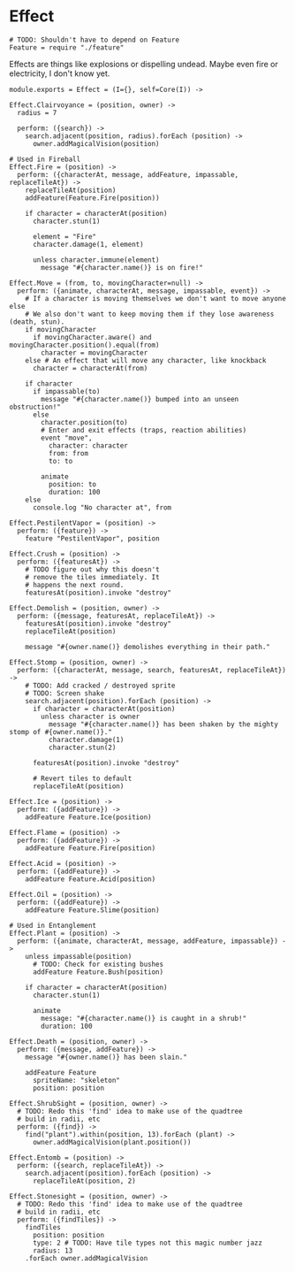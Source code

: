Effect
======

    # TODO: Shouldn't have to depend on Feature
    Feature = require "./feature"

Effects are things like explosions or dispelling undead. Maybe even fire or
electricity, I don't know yet.

    module.exports = Effect = (I={}, self=Core(I)) ->

    Effect.Clairvoyance = (position, owner) ->
      radius = 7

      perform: ({search}) ->
        search.adjacent(position, radius).forEach (position) ->
          owner.addMagicalVision(position)

    # Used in Fireball
    Effect.Fire = (position) ->
      perform: ({characterAt, message, addFeature, impassable, replaceTileAt}) ->
        replaceTileAt(position)
        addFeature(Feature.Fire(position))

        if character = characterAt(position)
          character.stun(1)

          element = "Fire"
          character.damage(1, element)

          unless character.immune(element)
            message "#{character.name()} is on fire!"

    Effect.Move = (from, to, movingCharacter=null) ->
      perform: ({animate, characterAt, message, impassable, event}) ->
        # If a character is moving themselves we don't want to move anyone else
        # We also don't want to keep moving them if they lose awareness (death, stun).
        if movingCharacter
          if movingCharacter.aware() and movingCharacter.position().equal(from)
            character = movingCharacter
        else # An effect that will move any character, like knockback
          character = characterAt(from)

        if character
          if impassable(to)
            message "#{character.name()} bumped into an unseen obstruction!"
          else
            character.position(to)
            # Enter and exit effects (traps, reaction abilities)
            event "move",
              character: character
              from: from
              to: to

            animate
              position: to
              duration: 100
        else
          console.log "No character at", from

    Effect.PestilentVapor = (position) ->
      perform: ({feature}) ->
        feature "PestilentVapor", position

    Effect.Crush = (position) ->
      perform: ({featuresAt}) ->
        # TODO figure out why this doesn't
        # remove the tiles immediately. It
        # happens the next round.
        featuresAt(position).invoke "destroy"

    Effect.Demolish = (position, owner) ->
      perform: ({message, featuresAt, replaceTileAt}) ->
        featuresAt(position).invoke "destroy"
        replaceTileAt(position)

        message "#{owner.name()} demolishes everything in their path."

    Effect.Stomp = (position, owner) ->
      perform: ({characterAt, message, search, featuresAt, replaceTileAt}) ->
        # TODO: Add cracked / destroyed sprite
        # TODO: Screen shake
        search.adjacent(position).forEach (position) ->
          if character = characterAt(position)
            unless character is owner
              message "#{character.name()} has been shaken by the mighty stomp of #{owner.name()}."
              character.damage(1)
              character.stun(2)

          featuresAt(position).invoke "destroy"

          # Revert tiles to default
          replaceTileAt(position)

    Effect.Ice = (position) ->
      perform: ({addFeature}) ->
        addFeature Feature.Ice(position)

    Effect.Flame = (position) ->
      perform: ({addFeature}) ->
        addFeature Feature.Fire(position)

    Effect.Acid = (position) ->
      perform: ({addFeature}) ->
        addFeature Feature.Acid(position)

    Effect.Oil = (position) ->
      perform: ({addFeature}) ->
        addFeature Feature.Slime(position)

    # Used in Entanglement
    Effect.Plant = (position) ->
      perform: ({animate, characterAt, message, addFeature, impassable}) ->
        unless impassable(position)
          # TODO: Check for existing bushes
          addFeature Feature.Bush(position)

        if character = characterAt(position)
          character.stun(1)

          animate
            message: "#{character.name()} is caught in a shrub!"
            duration: 100

    Effect.Death = (position, owner) ->
      perform: ({message, addFeature}) ->
        message "#{owner.name()} has been slain."

        addFeature Feature
          spriteName: "skeleton"
          position: position

    Effect.ShrubSight = (position, owner) ->
      # TODO: Redo this 'find' idea to make use of the quadtree
      # build in radii, etc
      perform: ({find}) ->
        find("plant").within(position, 13).forEach (plant) ->
          owner.addMagicalVision(plant.position())

    Effect.Entomb = (position) ->
      perform: ({search, replaceTileAt}) ->
        search.adjacent(position).forEach (position) ->
          replaceTileAt(position, 2)

    Effect.Stonesight = (position, owner) ->
      # TODO: Redo this 'find' idea to make use of the quadtree
      # build in radii, etc
      perform: ({findTiles}) ->
        findTiles
          position: position
          type: 2 # TODO: Have tile types not this magic number jazz
          radius: 13
        .forEach owner.addMagicalVision
